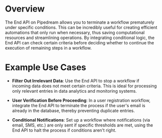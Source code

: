 # Overview

The End API on Pipedream allows you to terminate a workflow prematurely under specific conditions. This can be incredibly useful for creating efficient automations that only run when necessary, thus saving computational resources and streamlining operations. By integrating conditional logic, the End API can check certain criteria before deciding whether to continue the execution of remaining steps in a workflow.

# Example Use Cases

- **Filter Out Irrelevant Data**: Use the End API to stop a workflow if incoming data does not meet certain criteria. This is ideal for processing only relevant entries in data analytics and monitoring systems.

- **User Verification Before Proceeding**: In a user registration workflow, integrate the End API to terminate the process if the user's email is already in the database, thereby preventing duplicate entries.

- **Conditional Notifications**: Set up a workflow where notifications (via email, SMS, etc.) are only sent if specific thresholds are met, using the End API to halt the process if conditions aren't right.
